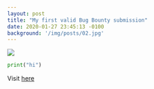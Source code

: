 ```yaml
---
layout: post
title: "My first valid Bug Bounty submission"
date: 2020-01-27 23:45:13 -0100
background: '/img/posts/02.jpg'
---
```


![](Pasted%20image%2020220903234850.png)

```python
print("hi")
```

Visit [here](https://www.government.nl/topics/cybercrime/fighting-cybercrime-in-the-netherlands/responsible-disclosure)